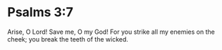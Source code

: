# Psalms 3:7

Arise, O Lord! Save me, O my God! For you strike all my enemies on the cheek; you break the teeth of the wicked.

